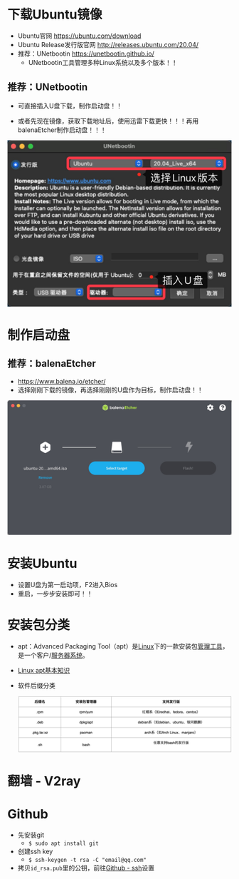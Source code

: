 

# 下载Ubuntu镜像

* Ubuntu官网 https://ubuntu.com/download
* Ubuntu Release发行版官网 http://releases.ubuntu.com/20.04/
* 推荐：UNetbootin https://unetbootin.github.io/
  * UNetbootin工具管理多种Linux系统以及多个版本！！



## 推荐：UNetbootin

* 可直接插入U盘下载，制作启动盘！！

* 或者先现在镜像，获取下载地址后，使用迅雷下载更快！！！再用balenaEtcher制作启动盘！！！

![](media_Ubuntu/001.png)



# 制作启动盘

## 推荐：balenaEtcher

* https://www.balena.io/etcher/
* 选择刚刚下载的镜像，再选择刚刚的U盘作为目标，制作启动盘！！

![](media_Ubuntu/002.png)





# 安装Ubuntu

* 设置U盘为第一启动项，F2进入Bios
* 重启，一步步安装即可！！







# 安装包分类

* apt：Advanced Packaging Tool（apt）是[Linux](https://baike.baidu.com/item/Linux/27050)下的一款安装包[管理工具](https://baike.baidu.com/item/管理工具/9143974)，是一个客户/[服务器系统](https://baike.baidu.com/item/服务器系统/2997788)。

* [Linux apt基本知识](https://www.runoob.com/linux/linux-comm-apt.html)

* 软件后缀分类

  ![](media_Ubuntu/003.png)



# 翻墙 - V2ray







# Github

* 先安装git
  * `$ sudo apt install git`
* 创建ssh key
  * `$ ssh-keygen -t rsa -C "email@qq.com" `
* 拷贝`id_rsa.pub`里的公钥，前往[Github - ssh]()设置



























